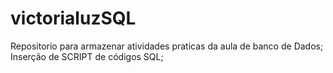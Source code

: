 # victorialuzSQL
Repositorio para armazenar atividades praticas da aula de banco de Dados;
Inserção de SCRIPT de códigos SQL;
